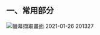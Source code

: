 ## 一、常用部分
![螢幕擷取畫面 2021-01-26 201327](https://user-images.githubusercontent.com/53148219/105846739-924d8400-6017-11eb-9cca-277ac83f4619.jpg)
